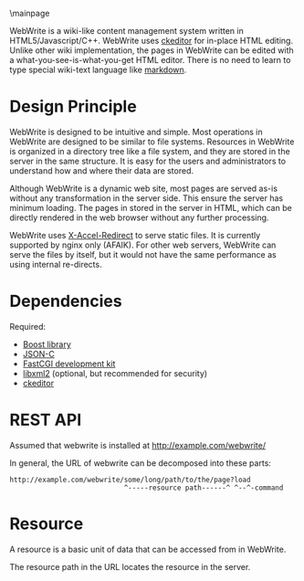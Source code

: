 \mainpage

WebWrite is a wiki-like content management system written in HTML5/Javascript/C++.
WebWrite uses [ckeditor](http://ckeditor.com/) for in-place HTML editing. Unlike
other wiki implementation, the pages in WebWrite can be edited with a
what-you-see-is-what-you-get HTML editor. There is no need to learn to type special
wiki-text language like [markdown](http://daringfireball.net/projects/markdown/).

Design Principle
================

WebWrite is designed to be intuitive and simple. Most operations in WebWrite are
designed to be similar to file systems. Resources in WebWrite is organized in a
directory tree like a file system, and they are stored in the server in the same
structure. It is easy for the users and administrators to understand how and
where their data are stored.

Although WebWrite is a dynamic web site, most pages are served as-is without any
transformation in the server side. This ensure the server has minimum loading.
The pages in stored in the server in HTML, which can be directly rendered in the
web browser without any further processing.
  
WebWrite uses [X-Accel-Redirect](http://wiki.nginx.org/XSendfile) to serve static
files. It is currently supported by nginx only (AFAIK). For other web servers,
WebWrite can serve the files by itself, but it would not have the same performance
as using internal re-directs.

Dependencies
============

Required:

- [Boost library](http://boost.org)
- [JSON-C](https://github.com/json-c/json-c)
- [FastCGI development kit](http://www.fastcgi.com/devkit/doc/fcgi-devel-kit.htm)
- [libxml2](http://www.xmlsoft.org/index.html) (optional, but recommended for security)
- [ckeditor](http://ckeditor.com/)


REST API
========

Assumed that webwrite is installed at http://example.com/webwrite/

In general, the URL of webwrite can be decomposed into these parts:

	
    http://example.com/webwrite/some/long/path/to/the/page?load
                                ^-----resource path------^ ^--^-command

Resource
========

A resource is a basic unit of data that can be accessed from in WebWrite. 

The resource path in the URL locates the resource in the server.
